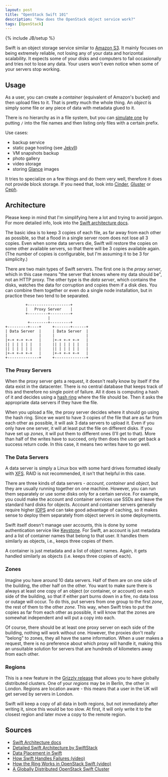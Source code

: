 ```yaml
---
layout: post
title: "OpenStack Swift 101"
description: "How does the OpenStack object service work?"
tags: [OpenStack]
---
```

{% include JB/setup %}

Swift is an object storage service similar to [Amazon
S3](http://aws.amazon.com/s3/).  It mainly focuses on being extremely reliable,
not losing any of your data and horizontal scalability. 
It expects some of your disks and computers to fail
occasionally and tries not to lose any data. Your users won't even notice
when some of your servers stop working.

## Usage

As a user, you can create a _container_ (equivalent of Amazon's bucket)
and then upload files to it. That is pretty much the whole thing. An _object_ is
simply some file or any piece of data with metadata glued to it.

There is no hierarchy as in a file system, but you can 
[simulate one](http://docs.openstack.org/trunk/openstack-object-storage/developer/content/pseudo-hierarchical-folders-directories.html)
by putting
`/` into the file names and then listing only files with a certain prefix.

Use cases:
* backup service
* static page hosting (see
    [Jekyll](http://truongtx.me/2013/01/16/jekyll-bootstrap-blogging-platform-for-geeks/))
* VM snapshots backup
* photo gallery
* video storage
* storing [Glance](http://docs.openstack.org/developer/glance/) images

It tries to specialize on a few things and do them very well, therefore it
does not provide block storage. If you need that, look into
[Cinder](https://wiki.openstack.org/wiki/Cinder),
[Gluster](http://www.gluster.org/)
or [Ceph](http://ceph.com/).


## Architecture
Please keep in mind that I'm simplifying here a lot and trying to avoid jargon.
For more detailed info, look into the [Swift architecture
docs](http://docs.openstack.org/developer/swift/overview_architecture.html).

The basic idea is to keep 3 copies of each file, as far away from each other as
possible, so that a flood in a single server room does not lose all 3 copies.
Even when some data servers die, Swift will restore the copies on some other
available servers, so that there will be 3 copies available again. (The number
of copies is configurable, but I'm assuming it to be 3 for simplicity.)
  
There are two main types of Swift servers. The first one is the _proxy server_,
which in this case means "the server that knows where my data should be", not
an HTTP proxy. The other type is the _data server_, which contains the disks,
watches the data for corruption and copies them if a disk dies. You can
combine them together or even do a single node installation, but in practice
these two tend to be separated.

             +-------------------+
             |   Proxy Server    |
             +---------+---------+
                       |
              +--------+---------+
    +---------+----+     +-------+------+
    | Data Server  |     | Data Server  |
    |              |     |              |
    |+-+ +-+ +-+   |     |+-+ +-+ +-+   |
    || | | | | |   |     || | | | | |   |
    || | | | | |   |     || | | | | |   |
    |+-+ +-+ +-+   |     |+-+ +-+ +-+   |
    +--------------+     +--------------+

### The Proxy Servers
When the proxy server gets a request, it doesn't really know by itself if the
data exist in the datacenter. There is no central database that keeps track of
this and therefore no single point of failure. All it does is computing a hash
of it and decides using a [hash
ring](http://en.wikipedia.org/wiki/Consistent_hashing) where the file should
be. Then it asks the appropriate data servers if they have the file.

When you upload a file, the proxy server decides where it should go using the
hash ring. Since we want to have 3 copies of the file that are as far from each
other as possible, it will ask 3 data servers to upload it. Even if you only
have one server, it will at least put the file on different disks. If you have
set up _zones_, it will put them to different ones (I'll get to that). More
than half of the writes have to succeed, only then does the user get back a
success return code. In this case, it means two writes have to go well.

### The Data Servers
A data server is simply a Linux box with some hard drives formatted
ideally with 
[XFS](http://en.wikipedia.org/wiki/XFS).
RAID is not recommended, it isn't that helpful in this case.

There are three kinds of data servers - _account_, _container_ and _object_,
but they are usually running together on one machine. However, you can run them
separately or use some disks only for a certain service. For example, you could
make the account and container services use SSDs and leave the standard hard
disks for objects.  Account and container servers generally require higher
[IOPS](http://en.wikipedia.org/wiki/IOPS) and can take good advantage of
caching, so it makes sense to deploy them separately from object servers in
some deployments.

Swift itself doesn't manage user accounts, this is done by some authentication
service like [Keystone](http://docs.openstack.org/developer/keystone/). For
Swift, an account is just metadata and a list of container names that belong to
that user. It handles them similarly as objects, i.e., keeps three copies of
them.

A container is just metadata and a list of object names. Again, it gets handled
similarly as objects (i.e. keeps three copies of each).

### Zones
Imagine you have around 10 data servers. Half of them are on one side of the
building, the other half on the other. You want to make sure there is always at
least one copy of an object (or container, or account) on each side of the
building, so that if either part burns down in a fire, no data loss or outage
will occur. To do this, put servers from one group to the first _zone_, the rest
of them to the other _zone_. This way, when Swift tries to put the copies as
far from each other as possible, it will know that the zones are somewhat
independent and will put a copy into each.

Of course, there should be at least one proxy server on each side of the
building, nothing will work without one. However, the proxies don't really
"belong" to zones, they all have the same information. When a user makes a
request, there is no preference about which proxy will handle it, making this
an unsuitable solution for servers that are hundreds of kilometers away from
each other. 

### Regions
This is a new feature in the [Grizzly
release](http://www.openstack.org/software/grizzly/) that allows you to have
globally distributed clusters. One of your _regions_ may be in Berlin, the
other in London. Regions are location aware - this means that a user in the
UK will get served by servers in London.

Swift will keep a copy of all data in both regions, but not immediately after
writing it, since this would be too slow. At first, it will only write it
to the closest region and later move a copy to the remote region.

## Sources
* [Swift Architecture docs](http://docs.openstack.org/developer/swift/overview_architecture.html)
* [Detailed Swift Architecture by SwiftStack](http://swiftstack.com/openstack-swift/architecture/)
* [Data Placement in Swift](http://swiftstack.com/blog/2013/02/25/data-placement-in-swift/)
* [How Swift Handles Failures (video)](http://swiftstack.com/blog/2012/09/13/how-openstack-swift-handles-hardware-failures/)
* [How the Ring Works in OpenStack Swift (video)](http://swiftstack.com/blog/2012/11/21/how-the-ring-works-in-openstack-swift/)
* [A Globally Distributed OpenStack Swift Cluster](http://swiftstack.com/blog/2012/09/16/globally-distributed-openstack-swift-cluster/)
